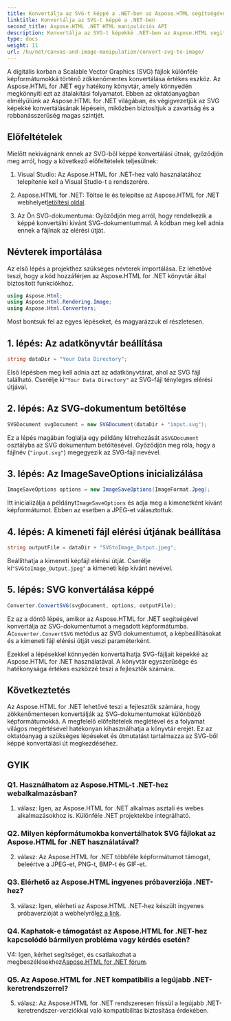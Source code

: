 ```yaml
---
title: Konvertálja az SVG-t képpé a .NET-ben az Aspose.HTML segítségével
linktitle: Konvertálja az SVG-t képpé a .NET-ben
second_title: Aspose.HTML .NET HTML manipulációs API
description: Konvertálja az SVG-t képekké .NET-ben az Aspose.HTML segítségével. Átfogó oktatóanyag fejlesztőknek. Könnyen átalakíthatja az SVG dokumentumokat JPEG, PNG, BMP és GIF formátumokká.
type: docs
weight: 11
url: /hu/net/canvas-and-image-manipulation/convert-svg-to-image/
---
```


A digitális korban a Scalable Vector Graphics (SVG) fájlok különféle képformátumokká történő zökkenőmentes konvertálása értékes eszköz. Az Aspose.HTML for .NET egy hatékony könyvtár, amely könnyedén megkönnyíti ezt az átalakítási folyamatot. Ebben az oktatóanyagban elmélyülünk az Aspose.HTML for .NET világában, és végigvezetjük az SVG képekké konvertálásának lépésein, miközben biztosítjuk a zavartság és a robbanásszerűség magas szintjét.

## Előfeltételek

Mielőtt nekivágnánk ennek az SVG-ből képpé konvertálási útnak, győződjön meg arról, hogy a következő előfeltételek teljesülnek:

1. Visual Studio: Az Aspose.HTML for .NET-hez való használatához telepítenie kell a Visual Studio-t a rendszerére.

2.  Aspose.HTML for .NET: Töltse le és telepítse az Aspose.HTML for .NET webhelyet[letöltési oldal](https://releases.aspose.com/html/net/).

3. Az Ön SVG-dokumentuma: Győződjön meg arról, hogy rendelkezik a képpé konvertálni kívánt SVG-dokumentummal. A kódban meg kell adnia ennek a fájlnak az elérési útját.

## Névterek importálása


Az első lépés a projekthez szükséges névterek importálása. Ez lehetővé teszi, hogy a kód hozzáférjen az Aspose.HTML for .NET könyvtár által biztosított funkciókhoz.

```csharp
using Aspose.Html;
using Aspose.Html.Rendering.Image;
using Aspose.Html.Converters;
```

Most bontsuk fel az egyes lépéseket, és magyarázzuk el részletesen.

## 1. lépés: Az adatkönyvtár beállítása

```csharp
string dataDir = "Your Data Directory";
```

 Első lépésben meg kell adnia azt az adatkönyvtárat, ahol az SVG fájl található. Cserélje ki`"Your Data Directory"` az SVG-fájl tényleges elérési útjával.

## 2. lépés: Az SVG-dokumentum betöltése

```csharp
SVGDocument svgDocument = new SVGDocument(dataDir + "input.svg");
```

 Ez a lépés magában foglalja egy példány létrehozását a`SVGDocument` osztályba az SVG dokumentum betöltésével. Győződjön meg róla, hogy a fájlnév (`"input.svg"`) megegyezik az SVG-fájl nevével.

## 3. lépés: Az ImageSaveOptions inicializálása

```csharp
ImageSaveOptions options = new ImageSaveOptions(ImageFormat.Jpeg);
```

 Itt inicializálja a példányt`ImageSaveOptions` és adja meg a kimenetként kívánt képformátumot. Ebben az esetben a JPEG-et választottuk.

## 4. lépés: A kimeneti fájl elérési útjának beállítása

```csharp
string outputFile = dataDir + "SVGtoImage_Output.jpeg";
```

Beállíthatja a kimeneti képfájl elérési útját. Cserélje ki`"SVGtoImage_Output.jpeg"` a kimeneti kép kívánt nevével.

## 5. lépés: SVG konvertálása képpé

```csharp
Converter.ConvertSVG(svgDocument, options, outputFile);
```

 Ez az a döntő lépés, amikor az Aspose.HTML for .NET segítségével konvertálja az SVG-dokumentumot a megadott képformátumba. A`Converter.ConvertSVG` metódus az SVG dokumentumot, a képbeállításokat és a kimeneti fájl elérési útját veszi paraméterként.

Ezekkel a lépésekkel könnyedén konvertálhatja SVG-fájljait képekké az Aspose.HTML for .NET használatával. A könyvtár egyszerűsége és hatékonysága értékes eszközzé teszi a fejlesztők számára.

## Következtetés

Az Aspose.HTML for .NET lehetővé teszi a fejlesztők számára, hogy zökkenőmentesen konvertálják az SVG-dokumentumokat különböző képformátumokká. A megfelelő előfeltételek meglétével és a folyamat világos megértésével hatékonyan kihasználhatja a könyvtár erejét. Ez az oktatóanyag a szükséges lépéseket és útmutatást tartalmazza az SVG-ből képpé konvertálási út megkezdéséhez.

## GYIK

### Q1. Használhatom az Aspose.HTML-t .NET-hez webalkalmazásban?

1. válasz: Igen, az Aspose.HTML for .NET alkalmas asztali és webes alkalmazásokhoz is. Különféle .NET projektekbe integrálható.

### Q2. Milyen képformátumokba konvertálhatok SVG fájlokat az Aspose.HTML for .NET használatával?

2. válasz: Az Aspose.HTML for .NET többféle képformátumot támogat, beleértve a JPEG-et, PNG-t, BMP-t és GIF-et.

### Q3. Elérhető az Aspose.HTML ingyenes próbaverziója .NET-hez?

 3. válasz: Igen, elérheti az Aspose.HTML .NET-hez készült ingyenes próbaverzióját a webhelyről[ez a link](https://releases.aspose.com/).

### Q4. Kaphatok-e támogatást az Aspose.HTML for .NET-hez kapcsolódó bármilyen probléma vagy kérdés esetén?

 V4: Igen, kérhet segítséget, és csatlakozhat a megbeszélésekhez[Aspose.HTML for .NET fórum](https://forum.aspose.com/).

### Q5. Az Aspose.HTML for .NET kompatibilis a legújabb .NET-keretrendszerrel?

5. válasz: Az Aspose.HTML for .NET rendszeresen frissül a legújabb .NET-keretrendszer-verziókkal való kompatibilitás biztosítása érdekében.